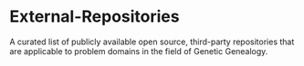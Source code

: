 # External-Repositories
A curated list of publicly available open source, third-party repositories that are applicable to problem domains in the field of Genetic Genealogy.
